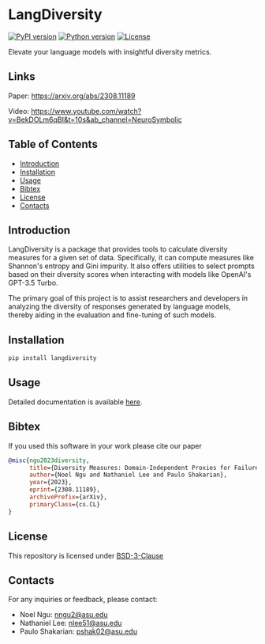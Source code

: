 # LangDiversity

[![PyPI version](https://img.shields.io/pypi/v/langdiversity.svg)](https://pypi.org/project/langdiversity/)
[![Python version](https://img.shields.io/badge/python-3.9%2B-blue)](https://www.python.org/)
[![License](https://img.shields.io/badge/license-BSD%203--Clause-blue)](LICENSE)

Elevate your language models with insightful diversity metrics.

## Links

Paper: https://arxiv.org/abs/2308.11189

Video: https://www.youtube.com/watch?v=BekDOLm6qBI&t=10s&ab_channel=NeuroSymbolic

## Table of Contents

- [Introduction](#introduction)
- [Installation](#installation)
- [Usage](#usage)
- [Bibtex](#bibtex)
- [License](#license)
- [Contacts](#contacts)

## Introduction

LangDiversity is a package that provides tools to calculate diversity measures for a given set of data. Specifically, it can compute measures like Shannon's entropy and Gini impurity. It also offers utilities to select prompts based on their diversity scores when interacting with models like OpenAI's GPT-3.5 Turbo.

The primary goal of this project is to assist researchers and developers in analyzing the diversity of responses generated by language models, thereby aiding in the evaluation and fine-tuning of such models.

## Installation

```bash
pip install langdiversity
```

## Usage

Detailed documentation is available [here](https://github.com/lab-v2/diversity_package/tree/main/docs/langdiversity_library.md).

## Bibtex

If you used this software in your work please cite our paper

```bibtex
@misc{ngu2023diversity,
      title={Diversity Measures: Domain-Independent Proxies for Failure in Language Model Queries},
      author={Noel Ngu and Nathaniel Lee and Paulo Shakarian},
      year={2023},
      eprint={2308.11189},
      archivePrefix={arXiv},
      primaryClass={cs.CL}
}
```

## License

This repository is licensed under [BSD-3-Clause](LICENSE)

## Contacts

For any inquiries or feedback, please contact:

- Noel Ngu: [nngu2@asu.edu]()
- Nathaniel Lee: [nlee51@asu.edu]()
- Paulo Shakarian: [pshak02@asu.edu]()
